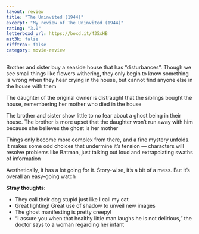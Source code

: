 ```yaml
---
layout: review
title: "The Uninvited (1944)"
excerpt: "My review of The Uninvited (1944)"
rating: "3.0"
letterboxd_url: https://boxd.it/435xHB
mst3k: false
rifftrax: false
category: movie-review
---
```


Brother and sister buy a seaside house that has “disturbances”. Though we see small things like flowers withering, they only begin to know something is wrong when they hear crying in the house, but cannot find anyone else in the house with them

The daughter of the original owner is distraught that the siblings bought the house, remembering her mother who died in the house

The brother and sister show little to no fear about a ghost being in their house. The brother is more upset that the daughter won’t run away with him because she believes the ghost is her mother

Things only become more complex from there, and a fine mystery unfolds. It makes some odd choices that undermine it’s tension — characters will resolve problems like Batman, just talking out loud and extrapolating swaths of information

Aesthetically, it has a lot going for it. Story-wise, it’s a bit of a mess. But it’s overall an easy-going watch

<b>Stray thoughts:</b>

- They call their dog stupid just like I call my cat
- Great lighting! Great use of shadow to unveil new images
- The ghost manifesting is pretty creepy!
- “I assure you when that healthy little man laughs he is not delirious,” the doctor says to a woman regarding her infant
